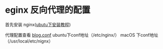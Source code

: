 # eginx 反向代理的配置

首先安装 nginx([ubutu下安装教程](https://www.digitalocean.com/community/tutorials/how-to-install-nginx-on-ubuntu-18-04-quickstart))

代理配置查看 [blog.conf](./blog.conf)
ubuntu下conf地址（/etc/nginx/）
macOS 下conf地址（/usr/local/etc/nignx）